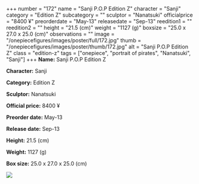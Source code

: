 +++
number = "172"
name = "Sanji P.O.P Edition Z"
character = "Sanji"
category = "Edition Z"
subcategory = ""
sculptor = "Nanatsuki"
officialprice = "8400 ¥"
preorderdate = "May-13"
releasedate = "Sep-13"
reedition1 = ""
reedition2 = ""
height = "21.5 (cm)"
weight = "1127 (g)"
boxsize = "25.0 x 27.0 x 25.0 (cm)"
observations = ""
image = "/onepiecefigures/images/poster/full/172.jpg"
thumb = "/onepiecefigures/images/poster/thumb/172.jpg"
alt = "Sanji P.O.P Edition Z"
class = "edition-z"
tags = ["onepiece", "portrait of pirates", "Nanatsuki", "Sanji"]
+++
**Name:** Sanji P.O.P Edition Z

**Character:** Sanji

**Category:** Edition Z 

**Sculptor:** Nanatsuki

**Official price:** 8400 ¥

**Preorder date:** May-13

**Release date:** Sep-13

**Height:** 21.5 (cm)

**Weight:** 1127 (g)

**Box size:** 25.0 x 27.0 x 25.0 (cm)

<img src="/onepiecefigures/images/poster/thumb/172.jpg">